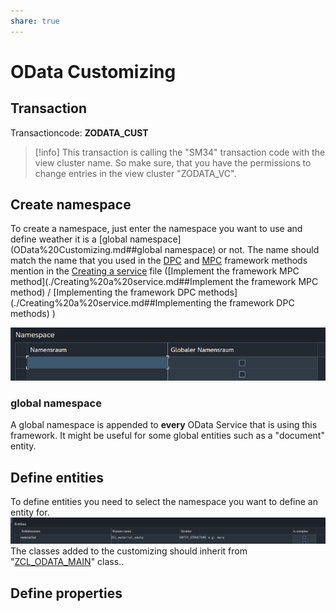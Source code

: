 ```yaml
---
share: true
---
```

# OData Customizing

## Transaction

Transactioncode: **ZODATA_CUST**

> [!info]
> This transaction is calling the "SM34" transaction code with the view cluster name.
> So make sure, that you have the permissions to change entries in the view cluster "ZODATA_VC".

## Create namespace

To create a namespace, just enter the namespace you want to use and define weather it is a [global namespace](OData%20Customizing.md##global namespace) or not. The name should match the name that you used in the [DPC](./DPC.md#) and [MPC](./MPC.md#) framework methods mention in the [Creating a service](./Creating%20a%20service.md#) file ([Implement the framework MPC method](./Creating%20a%20service.md##Implement the framework MPC method) / [Implementing the framework DPC methods](./Creating%20a%20service.md##Implementing the framework DPC methods) )

![](../assets/img/cust_create_namespace.png)


### global namespace

A global namespace is appended to **every** OData Service that is using this framework. It might be useful for some global entities such as a "document" entity. 

## Define entities

To define entities you need to select the namespace you want to define an entity for.
![](../assets/img/cust_define_entity.png)
The classes added to the customizing should inherit from "[ZCL_ODATA_MAIN](./ZCL_ODATA_MAIN.md#)" class..


## Define properties



